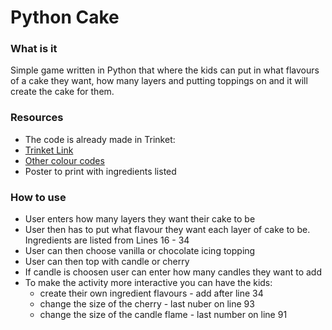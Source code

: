 # Python Cake

### What is it
Simple game written in Python that where the kids can put in what flavours of a cake they want, how many layers and putting toppings on and it will create the cake for them.

### Resources
- The code is already made in Trinket:
- [Trinket Link](https://trinket.io/python/f1e5a6250b) 
- [Other colour codes](https://www.webucator.com/article/python-color-constants-module/)
- Poster to print with ingredients listed

### How to use
 - User enters how many layers they want their cake to be
 - User then has to put what flavour they want each layer of cake to be. Ingredients are listed from Lines 16 - 34
 - User can then choose vanilla or chocolate icing topping
 - User can then top with candle or cherry
 - If candle is choosen user can enter how many candles they want to add
 - To make the activity more interactive you can have the kids:
    - create their own ingredient flavours - add after line 34
    - change the size of the cherry - last nuber on line 93
    - change the size of the candle flame - last number on line 91

